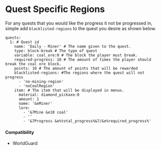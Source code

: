 # Quest Specific Regions

For any quests that you would like the progress it not be progressed in, simple add `blacklisted-regions` to the quest you desire as shown below.

```
quests:
  1: # Quest id
    name: 'Daily - Miner' # The name given to the quest.
    type: block-break # The type of quest
    variable: coal_ore:0 # The block the player must break.
    required-progress: 10 # The amount of times the player should break the coal ore block.
    points: 10 # The amount of points that will be rewarded
    blacklisted-regions: #The regions where the quest will not progress
      - 'no-mining-region'
      - 'noCoalRegion'
    item: # The item that will be displayed in menus.
      material: diamond_pickaxe:0
      amount: 1
      name: '&eMiner'
      lore:
        - '&7Mine &e10 coal'
        - ''
        - '&7Progress &e%total_progress%&7/&e%required_progress%'
```

#### Compatibility

* WorldGuard
